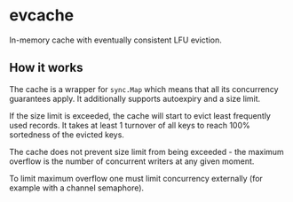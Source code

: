 # evcache

In-memory cache with eventually consistent LFU eviction.

## How it works

The cache is a wrapper for `sync.Map` which means that all its concurrency guarantees apply.
It additionally supports autoexpiry and a size limit.

If the size limit is exceeded, the cache will start to evict least frequently used records.
It takes at least 1 turnover of all keys to reach 100% sortedness of the evicted keys.

The cache does not prevent size limit from being exceeded - the maximum overflow
is the number of concurrent writers at any given moment.

To limit maximum overflow one must limit concurrency externally (for example with a channel semaphore).
